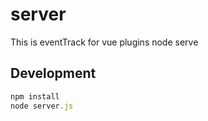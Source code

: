 # server

This is eventTrack for vue plugins node serve

## Development

```js
npm install
node server.js
```
